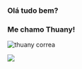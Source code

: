 
### Olá tudo bem?
### Me chamo Thuany!
![thuany correa](https://github-readme-stats.vercel.app/api?username=thuanycorrea&show_icons=true&theme=onedark)
<div>
<img src="https://github-readme-stats.vercel.app/api/top-langs/?username=thuanycorrea&layout=compact"

